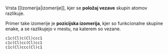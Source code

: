 Vrsta [[Izomerija|izomerije]], kjer se **položaj vezave** skupin atomov razlikuje.

Primer take izomerije je **pozicijska izomerija**, kjer so funkcionalne skupine enake, a se razlikujejo v mestu, na katerem so vezane.

```smiles
c1c(Cl)c(Cl)ccc1
c1c(Cl)cc(Cl)cc1
c1c(Cl)ccc(Cl)c1
```